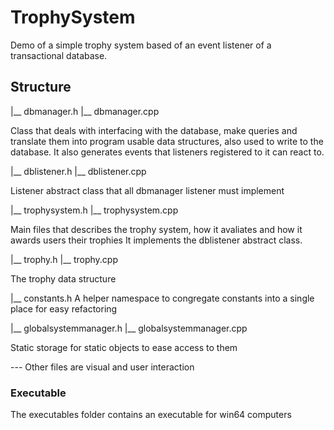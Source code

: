 # TrophySystem
Demo of a simple trophy system based of an event listener of a transactional database.

## Structure

|__ dbmanager.h
|__ dbmanager.cpp

Class that deals with interfacing with the database, make queries and translate them into program usable data structures, also used to write to the database.
It also generates events that listeners registered to it can react to.

|__ dblistener.h
|__ dblistener.cpp

Listener abstract class that all dbmanager listener must implement

|__ trophysystem.h
|__ trophysystem.cpp

Main files that describes the trophy system, how it avaliates and how it awards users their trophies
It implements the dblistener abstract class.

|__ trophy.h
|__ trophy.cpp

The trophy data structure

|__ constants.h
A helper namespace to congregate constants into a single place for easy refactoring

|__ globalsystemmanager.h
|__ globalsystemmanager.cpp

Static storage for static objects to ease access to them

--- Other files are visual and user interaction

### Executable

The executables folder contains an executable for win64 computers





